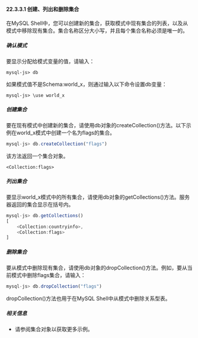 #### 22.3.3.1 创建、列出和删除集合

在MySQL Shell中，您可以创建新的集合，获取模式中现有集合的列表，以及从模式中移除现有集合。集合名称区分大小写，并且每个集合名称必须是唯一的。

##### 确认模式

要显示分配给模式变量的值，请输入：

```
mysql-js> db
```

如果模式值不是Schema:world_x，则通过输入以下命令设置db变量：

```
mysql-js> \use world_x
```

##### 创建集合

要在现有模式中创建新的集合，请使用db对象的createCollection()方法。以下示例在world_x模式中创建一个名为flags的集合。

```js
mysql-js> db.createCollection("flags")
```

该方法返回一个集合对象。

```
<Collection:flags>
```

##### 列出集合

要显示world_x模式中的所有集合，请使用db对象的getCollections()方法。服务器返回的集合显示在括号内。

```js
mysql-js> db.getCollections()
[
    <Collection:countryinfo>,
    <Collection:flags>
]
```

##### 删除集合

要从模式中删除现有集合，请使用db对象的dropCollection()方法。例如，要从当前模式中删除flags集合，请输入：

```js
mysql-js> db.dropCollection("flags")
```

dropCollection()方法也用于在MySQL Shell中从模式中删除关系型表。

##### 相关信息

- 请参阅集合对象以获取更多示例。